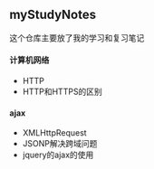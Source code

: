 ## myStudyNotes  
这个仓库主要放了我的学习和复习笔记
 #### 计算机网络
 * HTTP
 * HTTP和HTTPS的区别
 #### ajax
 * XMLHttpRequest
 * JSONP解决跨域问题
 * jquery的ajax的使用
